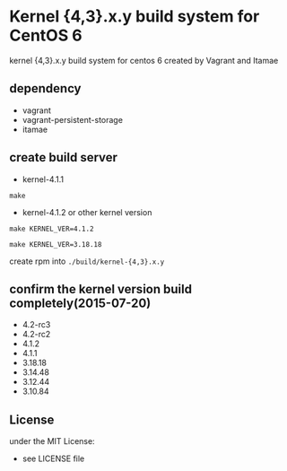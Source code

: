 # Kernel {4,3}.x.y build system for CentOS 6

kernel {4,3}.x.y build system for centos 6 created by Vagrant and Itamae

## dependency

- vagrant
- vagrant-persistent-storage
- itamae

## create build server

- kernel-4.1.1

```
make
```

- kernel-4.1.2 or other kernel version

```
make KERNEL_VER=4.1.2
```
```
make KERNEL_VER=3.18.18
```

create rpm into `./build/kernel-{4,3}.x.y`

## confirm the kernel version build completely(2015-07-20)
- 4.2-rc3
- 4.2-rc2
- 4.1.2
- 4.1.1
- 3.18.18
- 3.14.48
- 3.12.44
- 3.10.84

## License
under the MIT License:
- see LICENSE file

